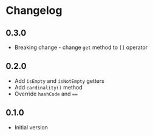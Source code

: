 # Changelog

## 0.3.0

- Breaking change - change `get` method to `[]` operator

## 0.2.0

- Add `isEmpty` and `isNotEmpty` getters
- Add `cardinality()` method
- Override `hashCode` and `==`

## 0.1.0

- Initial version
